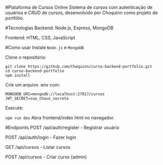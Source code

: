 #Plataforma de Cursos Online
Sistema de cursos com autenticação de usuários e CRUD de cursos, desenvolvido por Choquinn como projeto de portfólio.

#Tecnologias
Backend: Node.js, Express, MongoDB

Frontend: HTML, CSS, JavaScript

#Como usar
Instale `Node.js` e `MongoDB`

Clone o repositório:
```
git clone https://github.com/Choquinn/curso-backend-portfolio.git
cd curso-backend-portfolio
npm install
```

Crie um arquivo .env com:

```
MONGODB_URI=mongodb://localhost:27017/cursos
JWT_SECRET=sua_chave_secreta
```
Execute:

`npm run dev`
Abra frontend/index.html no navegador.

#Endpoints
POST /api/auth/register - Registrar usuário

POST /api/auth/login - Fazer login

GET /api/cursos - Listar cursos

POST /api/cursos - Criar curso (admin)